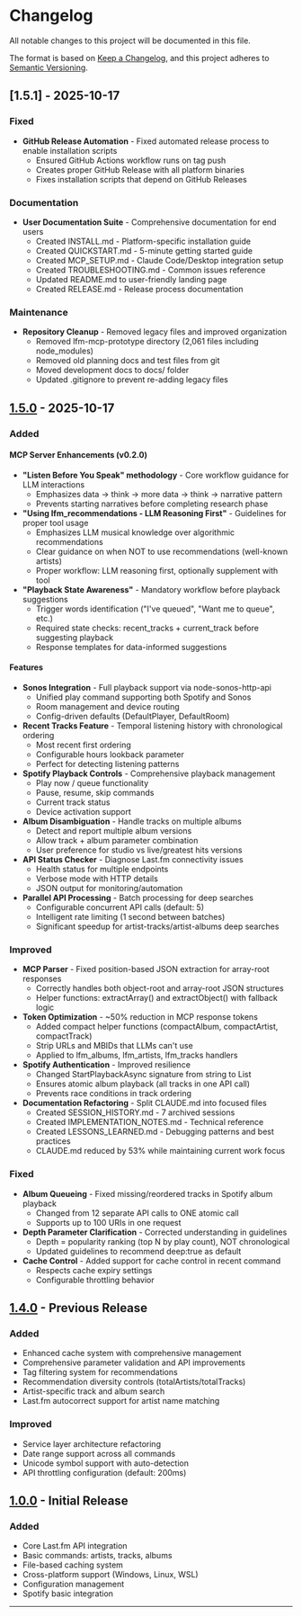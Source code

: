 # Changelog

All notable changes to this project will be documented in this file.

The format is based on [Keep a Changelog](https://keepachangelog.com/en/1.0.0/),
and this project adheres to [Semantic Versioning](https://semver.org/spec/v2.0.0.html).

## [1.5.1] - 2025-10-17

### Fixed
- **GitHub Release Automation** - Fixed automated release process to enable installation scripts
  - Ensured GitHub Actions workflow runs on tag push
  - Creates proper GitHub Release with all platform binaries
  - Fixes installation scripts that depend on GitHub Releases

### Documentation
- **User Documentation Suite** - Comprehensive documentation for end users
  - Created INSTALL.md - Platform-specific installation guide
  - Created QUICKSTART.md - 5-minute getting started guide
  - Created MCP_SETUP.md - Claude Code/Desktop integration setup
  - Created TROUBLESHOOTING.md - Common issues reference
  - Updated README.md to user-friendly landing page
  - Created RELEASE.md - Release process documentation

### Maintenance
- **Repository Cleanup** - Removed legacy files and improved organization
  - Removed lfm-mcp-prototype directory (2,061 files including node_modules)
  - Removed old planning docs and test files from git
  - Moved development docs to docs/ folder
  - Updated .gitignore to prevent re-adding legacy files

## [1.5.0] - 2025-10-17

### Added

#### MCP Server Enhancements (v0.2.0)
- **"Listen Before You Speak" methodology** - Core workflow guidance for LLM interactions
  - Emphasizes data → think → more data → think → narrative pattern
  - Prevents starting narratives before completing research phase
- **"Using lfm_recommendations - LLM Reasoning First"** - Guidelines for proper tool usage
  - Emphasizes LLM musical knowledge over algorithmic recommendations
  - Clear guidance on when NOT to use recommendations (well-known artists)
  - Proper workflow: LLM reasoning first, optionally supplement with tool
- **"Playback State Awareness"** - Mandatory workflow before playback suggestions
  - Trigger words identification ("I've queued", "Want me to queue", etc.)
  - Required state checks: recent_tracks + current_track before suggesting playback
  - Response templates for data-informed suggestions

#### Features
- **Sonos Integration** - Full playback support via node-sonos-http-api
  - Unified play command supporting both Spotify and Sonos
  - Room management and device routing
  - Config-driven defaults (DefaultPlayer, DefaultRoom)
- **Recent Tracks Feature** - Temporal listening history with chronological ordering
  - Most recent first ordering
  - Configurable hours lookback parameter
  - Perfect for detecting listening patterns
- **Spotify Playback Controls** - Comprehensive playback management
  - Play now / queue functionality
  - Pause, resume, skip commands
  - Current track status
  - Device activation support
- **Album Disambiguation** - Handle tracks on multiple albums
  - Detect and report multiple album versions
  - Allow track + album parameter combination
  - User preference for studio vs live/greatest hits versions
- **API Status Checker** - Diagnose Last.fm connectivity issues
  - Health status for multiple endpoints
  - Verbose mode with HTTP details
  - JSON output for monitoring/automation
- **Parallel API Processing** - Batch processing for deep searches
  - Configurable concurrent API calls (default: 5)
  - Intelligent rate limiting (1 second between batches)
  - Significant speedup for artist-tracks/artist-albums deep searches

### Improved
- **MCP Parser** - Fixed position-based JSON extraction for array-root responses
  - Correctly handles both object-root and array-root JSON structures
  - Helper functions: extractArray() and extractObject() with fallback logic
- **Token Optimization** - ~50% reduction in MCP response tokens
  - Added compact helper functions (compactAlbum, compactArtist, compactTrack)
  - Strip URLs and MBIDs that LLMs can't use
  - Applied to lfm_albums, lfm_artists, lfm_tracks handlers
- **Spotify Authentication** - Improved resilience
  - Changed StartPlaybackAsync signature from string to List<string>
  - Ensures atomic album playback (all tracks in one API call)
  - Prevents race conditions in track ordering
- **Documentation Refactoring** - Split CLAUDE.md into focused files
  - Created SESSION_HISTORY.md - 7 archived sessions
  - Created IMPLEMENTATION_NOTES.md - Technical reference
  - Created LESSONS_LEARNED.md - Debugging patterns and best practices
  - CLAUDE.md reduced by 53% while maintaining current work focus

### Fixed
- **Album Queueing** - Fixed missing/reordered tracks in Spotify album playback
  - Changed from 12 separate API calls to ONE atomic call
  - Supports up to 100 URIs in one request
- **Depth Parameter Clarification** - Corrected understanding in guidelines
  - Depth = popularity ranking (top N by play count), NOT chronological
  - Updated guidelines to recommend deep:true as default
- **Cache Control** - Added support for cache control in recent command
  - Respects cache expiry settings
  - Configurable throttling behavior

## [1.4.0] - Previous Release

### Added
- Enhanced cache system with comprehensive management
- Comprehensive parameter validation and API improvements
- Tag filtering system for recommendations
- Recommendation diversity controls (totalArtists/totalTracks)
- Artist-specific track and album search
- Last.fm autocorrect support for artist name matching

### Improved
- Service layer architecture refactoring
- Date range support across all commands
- Unicode symbol support with auto-detection
- API throttling configuration (default: 200ms)

## [1.0.0] - Initial Release

### Added
- Core Last.fm API integration
- Basic commands: artists, tracks, albums
- File-based caching system
- Cross-platform support (Windows, Linux, WSL)
- Configuration management
- Spotify basic integration

---

[1.5.0]: https://github.com/Steven-Marshall/lfm/compare/v1.0.0...v1.5.0
[1.4.0]: https://github.com/Steven-Marshall/lfm/compare/v1.0.0...v1.4.0
[1.0.0]: https://github.com/Steven-Marshall/lfm/releases/tag/v1.0.0
